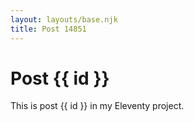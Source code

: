 ```yaml
---
layout: layouts/base.njk
title: Post 14851
---
```


# Post {{ id }}

This is post {{ id }} in my Eleventy project.
